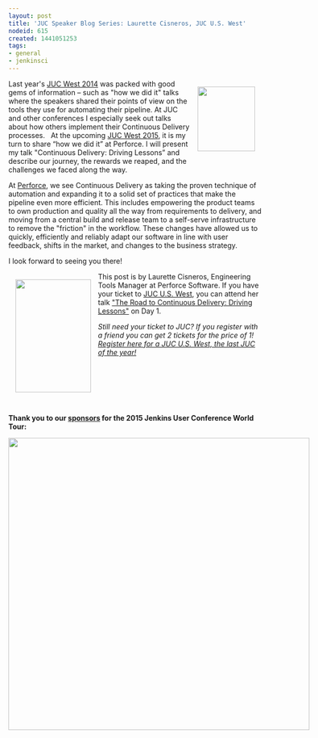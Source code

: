 ```yaml
---
layout: post
title: 'JUC Speaker Blog Series: Laurette Cisneros, JUC U.S. West'
nodeid: 615
created: 1441051253
tags:
- general
- jenkinsci
---
```

<div style="float:right; margin:1em">
<img src="https://jenkins-ci.org/sites/default/files/images/Jenkins_Butler_0.png" width=114 height=128>
</div>

<p>Last year's <a href="https://www.cloudbees.com/event/juc/2014/san-francisco">JUC West 2014</a> was packed with good gems of information – such as "how we did it" talks where the speakers shared their points of view on the tools they use for automating their pipeline. At JUC and other conferences I especially seek out talks about how others implement their Continuous Delivery processes.   At the upcoming <a href="https://www.cloudbees.com/jenkins/juc-2015/us-west">JUC West 2015</a>, it is my turn to share “how we did it” at Perforce. I will present my talk "Continuous Delivery: Driving Lessons” and describe our journey, the rewards we reaped, and the challenges we faced along the way.</p>
 
<p>At <a href="http://www.perforce.com/">Perforce</a>, we see Continuous Delivery as taking the proven technique of automation and expanding it to a solid set of practices that make the pipeline even more efficient. This includes empowering the product teams to own production and quality all the way from requirements to delivery, and moving from a central build and release team to a self-serve infrastructure to remove the "friction" in the workflow. These changes have allowed us to quickly, efficiently and reliably adapt our software in line with user feedback, shifts in the market, and changes to the business strategy. </p>

<p>I look forward to seeing you there!</p>

<div style="float:left; margin:1em">
<img src="http://jenkins-ci.org/sites/default/files/images/cisneros_0.preview.jpg" width=150 height=224>
</div>

<p>This post is by Laurette Cisneros, Engineering Tools Manager at Perforce Software. If you have your ticket to <a href="https://www.cloudbees.com/jenkins/juc-2015/us-west">JUC U.S. West</a>, you can attend her talk <a href="https://www.cloudbees.com/jenkins/juc-2015/abstracts/us-west/01-03-1500">"The Road to Continuous Delivery: Driving Lessons"</a> on Day 1.</p>

<p><i>Still need your ticket to JUC? If you register with a friend you can get 2 tickets for the price of 1! <a href="https://www.cloudbees.com/jenkins/juc-2015/us-west">Register here for a JUC U.S. West, the last JUC of the year!</a></i></p>

<br><br><br><br><br>
<p><b>Thank you to our <a href="http://www.cloudbees.com/jenkins/juc-2015/sponsors">sponsors</a> for the 2015 Jenkins User Conference World Tour:</p></b>

<div style="float:left; margin:0em">
<img src="http://jenkins-ci.org/sites/default/files/images/sponsors-06032015-02_0.png" width=598 height=579>
</div>
